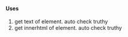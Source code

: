 
#### Uses

1. get text of element. auto check truthy
2. get innerhtml of element. auto check truthy

